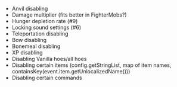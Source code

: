 - Anvil disabling
- Damage multiplier (fits better in FighterMobs?)
- Hunger depletion rate (#9)
- Locking sound settings (#6)
- Teleportation disabling
- Bow disabling
- Bonemeal disabling
- XP disabling
- Disabling Vanilla hoes/all hoes
- Disabling certain items (config.getStringList, map of item names, containsKey(event.item.getUnlocalizedName()))
- Disabling certain commands
